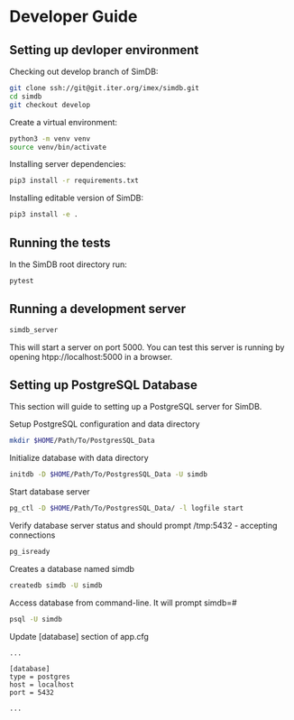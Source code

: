 # Developer Guide

## Setting up devloper environment

Checking out develop branch of SimDB:

```bash
git clone ssh://git@git.iter.org/imex/simdb.git
cd simdb
git checkout develop
```

Create a virtual environment:

```bash
python3 -m venv venv
source venv/bin/activate
```

Installing server dependencies:

```bash
pip3 install -r requirements.txt
```

Installing editable version of SimDB:

```bash
pip3 install -e .
```

## Running the tests

In the SimDB root directory run:

```bash
pytest
```

## Running a development server

```bash
simdb_server
```

This will start a server on port 5000. You can test this server is running by opening htpp://localhost:5000 in a browser.

## Setting up PostgreSQL Database
This section will guide to setting up a PostgreSQL server for SimDB.

Setup PostgreSQL configuration and data directory
```bash
mkdir $HOME/Path/To/PostgresSQL_Data
```

Initialize database with data directory
```bash
initdb -D $HOME/Path/To/PostgresSQL_Data -U simdb
```

Start database server
```bash
pg_ctl -D $HOME/Path/To/PostgresSQL_Data/ -l logfile start
```

Verify database server status and should prompt /tmp:5432 - accepting connections
```bash
pg_isready
```

Creates a database named simdb
```bash
createdb simdb -U simdb
```

Access database from command-line. It will prompt simdb=#
```bash
psql -U simdb
```

Update [database] section of app.cfg
```
...

[database]
type = postgres
host = localhost
port = 5432

...
``` 
